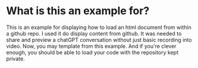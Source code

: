 # What is this an example for?

This is an example for displaying how to load an html document from within a github repo. I used it do display content from github. It was needed to
 share and preview a chatGPT conversation without just basic recording into video. Now, you may template from this example. And if you're clever enough,
  you should be able to load your code with the repository kept private.
